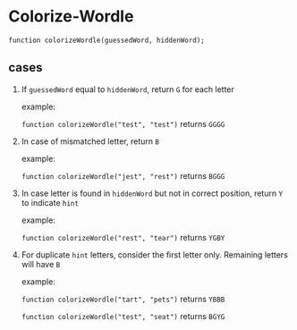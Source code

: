 # Colorize-Wordle

```
function colorizeWordle(guessedWord, hiddenWord);
```

## cases
1. If `guessedWord` equal to `hiddenWord`, return `G` for each letter
    
    example:
    
    `function colorizeWordle("test", "test")` returns `GGGG`

2. In case of mismatched letter, return `B`

    example: 

    `function colorizeWordle("jest", "rest")` returns `BGGG`

3. In case letter is found in `hiddenWord` but not in correct position, return `Y` to indicate `hint`

    example: 

    `function colorizeWordle("rest", "tear")` returns `YGBY`

4. For duplicate `hint` letters, consider the first letter only. Remaining letters will have `B`

    example:

    `function colorizeWordle("tart", "pets")` returns `YBBB`

    `function colorizeWordle("test", "seat")` returns `BGYG`



    


